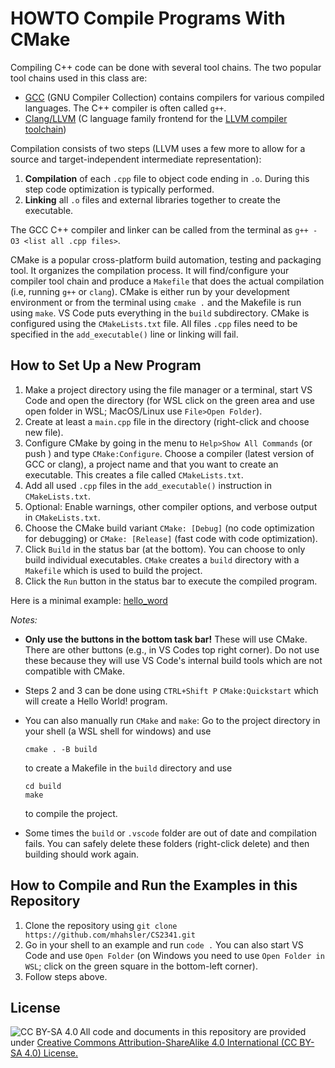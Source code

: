 # HOWTO Compile Programs With CMake

Compiling C++ code can be done with several tool chains.
The two popular tool chains used in this class are:

* [GCC](https://en.wikipedia.org/wiki/GNU_Compiler_Collection) (GNU Compiler Collection) contains compilers for 
   various compiled languages. The C++ compiler is often called `g++`.
* [Clang/LLVM](https://en.wikipedia.org/wiki/Clang) (C language family frontend for the [LLVM compiler toolchain](https://llvm.org/))

Compilation consists of two steps (LLVM uses a few more to allow for a source and target-independent intermediate representation):

1. **Compilation** of each `.cpp` file to object code ending in `.o`. During this step code optimization is typically performed.
2. **Linking** all `.o` files and external libraries together to create the executable.

The GCC C++ compiler and linker can be called from the terminal as `g++ -O3 <list all .cpp files>`.

CMake is a popular cross-platform build automation, testing and packaging tool. It organizes the compilation process. It will find/configure your compiler tool chain and produce a `Makefile` that does the actual compilation (i.e, running `g++` or `clang`). CMake is 
either run by your development environment or from the terminal 
using `cmake .` and the Makefile is run using `make`. 
VS Code puts everything in the `build` subdirectory. 
CMake is configured using the `CMakeLists.txt` file. All files `.cpp`
files need to be specified in the `add_executable()` line or linking will fail. 


## How to Set Up a New Program

1. Make a project directory using the file manager or a terminal, start VS Code and open the directory 
   (for WSL click on the green area and use open folder in WSL; MacOS/Linux use `File>Open Folder`).
2. Create at least a `main.cpp` file in the directory (right-click and choose new file).
3. Configure CMake by going in the menu to `Help>Show All Commands` (or push ) and type `CMake:Configure`. Choose a compiler
   (latest version of GCC or clang), a project name and that you want to create an executable. This creates a file called `CMakeLists.txt`.
4. Add all used `.cpp` files in the `add_executable()` instruction in `CMakeLists.txt`.
5. Optional: Enable warnings, other compiler options, and verbose output in `CMakeLists.txt`.
6. Choose the CMake build variant `CMake: [Debug]` (no code optimization for debugging) or `CMake: [Release]` (fast code with code optimization).
7. Click `Build` in the status bar (at the bottom). You can choose to only build individual executables.
  `CMake` creates a `build` directory with a `Makefile` which is used to
   build the project.
1. Click the `Run` button in the status bar to execute the compiled program.

Here is a minimal example: [hello_word](Chapter1_Programming/hello_world/)

*Notes:* 

* **Only use the buttons in the bottom task bar!** These will use CMake. There are other buttons (e.g., in VS Codes top right corner). Do not use these because they will use VS Code's internal build tools which are not compatible with CMake.
* Steps 2 and 3 can be done using `CTRL+Shift P` `CMake:Quickstart` which will create a Hello World! program.
* You can also manually run `CMake` and `make`:
  Go to the project directory in your shell (a WSL shell for windows) and use 
   
   ```
   cmake . -B build
   ``` 
 
  to create a Makefile in the `build` directory and use
 
   ```
   cd build 
   make
   ``` 
 
   to compile the project. 
* Some times the `build` or `.vscode` folder are out of date and compilation fails. You can safely delete these folders (right-click delete) and then building should work again.


## How to Compile and Run the Examples in this Repository

1. Clone the repository using `git clone https://github.com/mhahsler/CS2341.git`
2. Go in your shell to an example and run `code .` You can also start VS Code and
  use `Open Folder` (on Windows you need to use `Open Folder in WSL`; click on the green square in the bottom-left corner). 
3. Follow steps above.

## License

<img src="https://licensebuttons.net/l/by-sa/3.0/88x31.png" alt="CC BY-SA 4.0" align="left">

All code and documents in this repository are provided under [Creative Commons Attribution-ShareAlike 4.0 International (CC BY-SA 4.0) License.](https://creativecommons.org/licenses/by-sa/4.0/)
